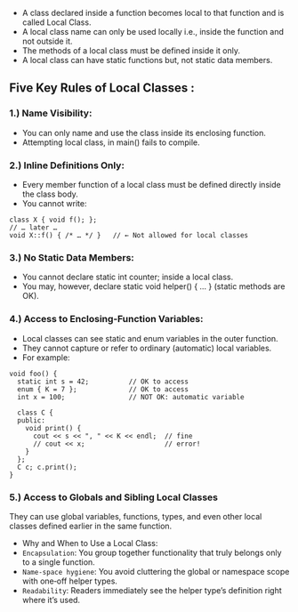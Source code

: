 - A class declared inside a function becomes local to that function and is called Local Class.
- A local class name can only be used locally i.e., inside the function and not outside it.
- The methods of a local class must be defined inside it only.
- A local class can have static functions but, not static data members.

## Five Key Rules of Local Classes :

### 1.) Name Visibility:
- You can only name and use the class inside its enclosing function.
- Attempting local class, in main() fails to compile.

### 2.) Inline Definitions Only:
- Every member function of a local class must be defined directly inside the class body.
- You cannot write:
```
class X { void f(); };  
// … later …
void X::f() { /* … */ }   // ← Not allowed for local classes
```
### 3.) No Static Data Members:
- You cannot declare static int counter; inside a local class.
- You may, however, declare static void helper() { … } (static methods are OK).

### 4.) Access to Enclosing‐Function Variables:
- Local classes can see static and enum variables in the outer function.
- They cannot capture or refer to ordinary (automatic) local variables.
- For example:
````
void foo() {
  static int s = 42;          // OK to access
  enum { K = 7 };             // OK to access
  int x = 100;                // NOT OK: automatic variable

  class C {
  public:
    void print() {
      cout << s << ", " << K << endl;  // fine
      // cout << x;                    // error!
    }
  };
  C c; c.print();
}

````
### 5.) Access to Globals and Sibling Local Classes
They can use global variables, functions, types, and even other local classes defined earlier in the same function.

- Why and When to Use a Local Class:
- `Encapsulation`: You group together functionality that truly belongs only to a single function.
- `Name‑space hygiene`: You avoid cluttering the global or namespace scope with one‑off helper types.
- `Readability`: Readers immediately see the helper type’s definition right where it’s used.
